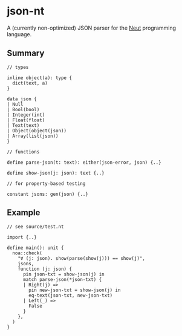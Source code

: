 # json-nt

A (currently non-optimized) JSON parser for the [Neut](https://vekatze.github.io/neut/) programming language.

## Summary

```neut
// types

inline object(a): type {
  dict(text, a)
}

data json {
| Null
| Bool(bool)
| Integer(int)
| Float(float)
| Text(text)
| Object(object(json))
| Array(list(json))
}

// functions

define parse-json(t: text): either(json-error, json) {..}

define show-json(j: json): text {..}

// for property-based testing

constant jsons: gen(json) {..}
```

## Example

```neut
// see source/test.nt

import {..}

define main(): unit {
  noa::check(
    "∀ (j: json). show(parse(show(j))) == show(j)",
    jsons,
    function (j: json) {
      pin json-txt = show-json(j) in
      match parse-json(*json-txt) {
      | Right(j) =>
        pin new-json-txt = show-json(j) in
        eq-text(json-txt, new-json-txt)
      | Left(_) =>
        False
      }
    },
  )
}
```
